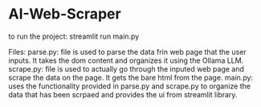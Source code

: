 # AI-Web-Scraper

to run the project: streamlit run main.py

Files:
parse.py: file is used to parse the data frin web page that the user inputs. It takes the dom content and organizes it using the Ollama LLM.
scrape.py: file is used to actually go through the inputed web page and scrape the data on the page. It gets the bare html from the page.
main.py: uses the functionality provided in parse.py and scrape.py to organize the data that has been scrpaed and provides the ui from streamlit library.

